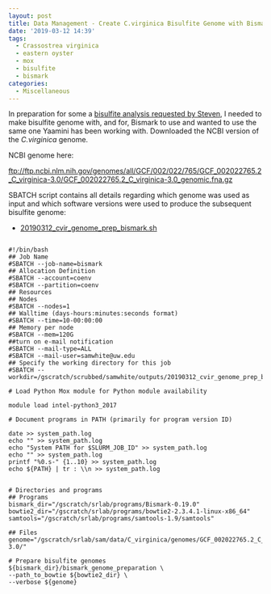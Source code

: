 ```yaml
---
layout: post
title: Data Management - Create C.virginica Bisulfite Genome with Bismark on Mox
date: '2019-03-12 14:39'
tags:
  - Crassostrea virginica
  - eastern oyster
  - mox
  - bisulfite
  - bismark
categories:
  - Miscellaneous
---
```

In preparation for some a [bisulfite analysis requested by Steven](https://github.com/RobertsLab/resources/issues/589), I needed to make bisulfite genome with, and for, Bismark to use and wanted to use the same one Yaamini has been working with. Downloaded the NCBI version of the _C.virginica_ genome.

NCBI genome here:

ftp://ftp.ncbi.nlm.nih.gov/genomes/all/GCF/002/022/765/GCF_002022765.2_C_virginica-3.0/GCF_002022765.2_C_virginica-3.0_genomic.fna.gz

SBATCH script contains all details regarding which genome was used as input and which software versions were used to produce the subsequent bisulfite genome:

- [20190312_cvir_genome_prep_bismark.sh]()

<pre><code>
#!/bin/bash
## Job Name
#SBATCH --job-name=bismark
## Allocation Definition
#SBATCH --account=coenv
#SBATCH --partition=coenv
## Resources
## Nodes
#SBATCH --nodes=1
## Walltime (days-hours:minutes:seconds format)
#SBATCH --time=10-00:00:00
## Memory per node
#SBATCH --mem=120G
##turn on e-mail notification
#SBATCH --mail-type=ALL
#SBATCH --mail-user=samwhite@uw.edu
## Specify the working directory for this job
#SBATCH --workdir=/gscratch/scrubbed/samwhite/outputs/20190312_cvir_genome_prep_bismark

# Load Python Mox module for Python module availability

module load intel-python3_2017

# Document programs in PATH (primarily for program version ID)

date >> system_path.log
echo "" >> system_path.log
echo "System PATH for $SLURM_JOB_ID" >> system_path.log
echo "" >> system_path.log
printf "%0.s-" {1..10} >> system_path.log
echo ${PATH} | tr : \\n >> system_path.log


# Directories and programs
## Programs
bismark_dir="/gscratch/srlab/programs/Bismark-0.19.0"
bowtie2_dir="/gscratch/srlab/programs/bowtie2-2.3.4.1-linux-x86_64"
samtools="/gscratch/srlab/programs/samtools-1.9/samtools"

## Files
genome="/gscratch/srlab/sam/data/C_virginica/genomes/GCF_002022765.2_C_virginica-3.0/"

# Prepare bisulfite genomes
${bismark_dir}/bismark_genome_preparation \
--path_to_bowtie ${bowtie2_dir} \
--verbose ${genome}

</code></pre>
